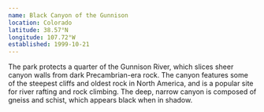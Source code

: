 ```yaml
---
name: Black Canyon of the Gunnison
location: Colorado
latitude: 38.57°N
longitude: 107.72°W
established: 1999-10-21
---
```


The park protects a quarter of the Gunnison River, which slices sheer canyon walls from dark Precambrian-era rock. The canyon features some of the steepest cliffs and oldest rock in North America, and is a popular site for river rafting and rock climbing. The deep, narrow canyon is composed of gneiss and schist, which appears black when in shadow.
